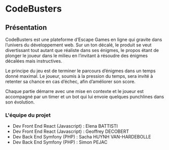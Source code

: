 # CodeBusters

## Présentation

CodeBusters est une plateforme d’Escape Games en ligne qui gravite dans l’univers du développement web. Sur un ton décalé, le produit se veut divertissant tout autant que réaliste dans ses énigmes, le propos étant de plonger le joueur dans le milieu en l’invitant à résoudre des énigmes décalées mais instructives.

Le principe du jeu est de terminer le parcours d’énigmes dans un temps donné maximal. Le joueur, soumis à la pression du temps, sera invité à retenter sa chance en cas d’échec, afin d’améliorer son score.

Chaque partie démarre avec une mise en contexte et le joueur est accompagné par un timer et un bot qui lui envoie quelques punchlines dans son évolution.

### L'équipe du projet

- Dev Front End React (Javascript) : Elena BATTISTI
- Dev Front End React (Javascript) : Geoffrey DECOBERT
- Dev Back End Symfony (PHP) : Sacha HUYNH VAN-HARDEBOLLE
- Dev Back End Symfony (PHP) : Simon PEJAC
